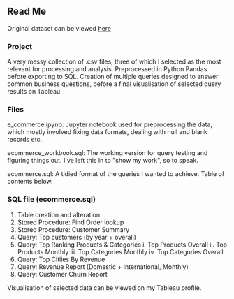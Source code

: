 ## Read Me

Original dataset can be viewed [here](https://www.kaggle.com/datasets/thedevastator/unlock-profits-with-e-commerce-sales-data)

### Project

A very messy collection of .csv files, three of which I selected as the most relevant for processing and analysis. Preprocessed in Python Pandas before exporting to SQL. Creation of multiple queries designed to answer common business questions, before a final visualisation of selected query results on Tableau.

### Files

e_commerce.ipynb: Jupyter notebook used for preprocessing the data, which mostly involved fixing data formats, dealing with null and blank records etc.

ecommerce_workbook.sql: The working version for query testing and figuring things out. I've left this in to "show my work", so to speak.

ecommerce.sql: A tidied format of the queries I wanted to achieve. Table of contents below.

### SQL file (ecommerce.sql)

1. Table creation and alteration
2. Stored Procedure: Find Order lookup
3. Stored Procedure: Customer Summary
4. Query: Top customers (by year + overall)
5. Query: Top Ranking Products & Categories
   i. Top Products Overall
   ii. Top Products Monthly
   iii. Top Categories Monthly
   iv. Top Categories Overall
6. Query: Top Citiies By Revenue
7. Query: Revenue Report (Domestic + International, Monthly)
8. Query: Customer Churn Report

Visualisation of selected data can be viewed on my Tableau profile.
